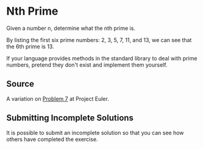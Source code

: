 # Nth Prime

Given a number n, determine what the nth prime is.

By listing the first six prime numbers: 2, 3, 5, 7, 11, and 13, we can see that
the 6th prime is 13.

If your language provides methods in the standard library to deal with prime
numbers, pretend they don't exist and implement them yourself.

## Source

A variation on [Problem 7](http://projecteuler.net/problem=7) at Project Euler.

## Submitting Incomplete Solutions

It is possible to submit an incomplete solution so that you can see how others have completed the exercise.
